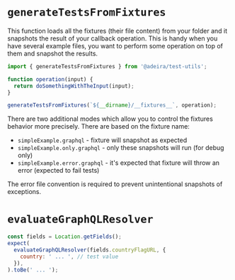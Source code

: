 # `generateTestsFromFixtures`

This function loads all the fixtures (their file content) from your folder and it snapshots the result of your callback operation. This is handy when you have several example files, you want to perform some operation on top of them and snapshot the results.

```js
import { generateTestsFromFixtures } from '@adeira/test-utils';

function operation(input) {
  return doSomethingWithTheInput(input);
}

generateTestsFromFixtures(`${__dirname}/__fixtures__`, operation);
```

There are two additional modes which allow you to control the fixtures behavior more precisely. There are based on the fixture name:

- `simpleExample.graphql` - fixture will snapshot as expected
- `simpleExample.only.graphql` - only these snapshots will run (for debug only)
- `simpleExample.error.graphql` - it's expected that fixture will throw an error (expected to fail tests)

The error file convention is required to prevent unintentional snapshots of exceptions.

# `evaluateGraphQLResolver`

```js
const fields = Location.getFields();
expect(
  evaluateGraphQLResolver(fields.countryFlagURL, {
    country: ' ... ', // test value
  }),
).toBe(' ... ');
```
